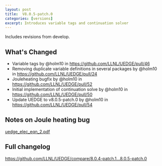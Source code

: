 ```yaml
---
layout: post
title:  V8.0.5-patch.0
categories: [versions]
excerpt: Introduces variable tags and continuation solver 
---
```


Includes revisions from develop.

## What's Changed
* Variable tags by @holm10 in https://github.com/LLNL/UEDGE/pull/46
* Removing duplicate variable definitions in several packages by @holm10 in https://github.com/LLNL/UEDGE/pull/24
* Jouleheating bugfix by @holm10 in https://github.com/LLNL/UEDGE/pull/52
* Initial implementation of continuation solve by @holm10 in https://github.com/LLNL/UEDGE/pull/50
* Update UEDGE to v8.0.5-patch.0 by @holm10 in https://github.com/LLNL/UEDGE/pull/54

## Notes on Joule heating bug
[uedge_elec_eqn_2.pdf](https://github.com/LLNL/UEDGE/files/13290320/uedge_elec_eqn_2.pdf)

## Full changelog
https://github.com/LLNL/UEDGE/compare/8.0.4-patch.1...8.0.5-patch.0


